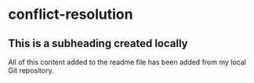# conflict-resolution

## This is a subheading created locally

  All of this content added to the readme file has been added from my local Git repository.
  ```